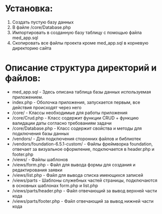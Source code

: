 # Установка:
1) Создать пустую базу данных
2) В файле /core/Database.php
2) Импортировать в созданную базу таблицу с помощью файла med_app.sql
3) Скопировать все файлы проекта кроме med_app.sql в корневую директорию сайта

# Описание структура директорий и файлов:
+ med_app.sql                           - Здесь описана таблица базы данных используемая приложением.
+ index.php                             - Оболочка приложения, запускается первым, все действия происходят через него
+ /core/                                - Классы необходимые для работы приложения
+ /core/Сrud.php                        - Класс содержит функции CRUD + функцию валидации даты согласно требованиям задачи
+ /core/Database.php                    - Класс содержит свойства и методы для подключения базы данных
+ /vendors/                             - Для подключения сторонних файлов и библиотек
+ /vendors/foundation-6.5.1-custom/     - Файлы фреймворка foundation, отвечает за визуальное оформление, подключается в header.php и footer.php
+ /views/                               - Файлы шаблонов
+ /views/form.php                       - Файл для вывода формы для создания и редактирования заявки
+ /views/list.php                       - Файл для вывода списка имеющихся записей
+ /views/parts                          - Шаблоны служебных частей страницы, подключаются в основных шаблонах form.php и list.php
+ /views/parts/header.php               - Файл отвечающий за вывод верхней части кода
+ /views/parts/footer.php               - Файл отвечающий за вывод нижней части кода



